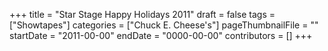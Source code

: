 +++
title = "Star Stage Happy Holidays 2011"
draft = false
tags = ["Showtapes"]
categories = ["Chuck E. Cheese's"]
pageThumbnailFile = ""
startDate = "2011-00-00"
endDate = "0000-00-00"
contributors = []
+++
